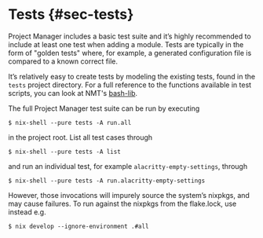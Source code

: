 # Tests {#sec-tests}

Project Manager includes a basic test suite and it’s highly recommended to
include at least one test when adding a module. Tests are typically in
the form of \"golden tests\" where, for example, a generated
configuration file is compared to a known correct file.

It’s relatively easy to create tests by modeling the existing tests,
found in the `tests` project directory. For a full reference to the
functions available in test scripts, you can look at NMT's
[bash-lib](https://git.sr.ht/~rycee/nmt/tree/master/item/bash-lib).

The full Project Manager test suite can be run by executing

```shell
$ nix-shell --pure tests -A run.all
```

in the project root. List all test cases through

```shell
$ nix-shell --pure tests -A list
```

and run an individual test, for example `alacritty-empty-settings`,
through

```shell
$ nix-shell --pure tests -A run.alacritty-empty-settings
```

However, those invocations will impurely source the system’s nixpkgs,
and may cause failures. To run against the nixpkgs from the flake.lock,
use instead e.g.

```shell
$ nix develop --ignore-environment .#all
```

